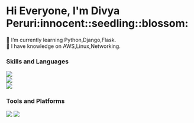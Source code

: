 <html>
  <body>
    <h1>Hi Everyone, I'm Divya Peruri:innocent::seedling::blossom:
    </h1>
  </body>
</html>

🌱 I’m currently learning Python,Django,Flask.<br>
🔭 I have knowledge on AWS,Linux,Networking.<br>
<h>
  <h3>Skills and Languages</h3>
  <img src="![image](https://user-images.githubusercontent.com/112744136/226703350-4d088ef3-877b-4337-ad8a-11246a304b08.png)",alt="Html"></img><br>
  <img src="![image](https://user-images.githubusercontent.com/112744136/226703425-95baaf15-6c68-43fb-9676-3add303795ff.png)",alt="Python"></img><br>
  <img src="![image](https://user-images.githubusercontent.com/112744136/226703627-08dbe505-78fd-4ad6-94be-959452413e74.png)",alt="AWS"></img><br>
  <h3>Tools and Platforms</h3>
  <img src="![image](https://user-images.githubusercontent.com/112744136/226704148-15658a1e-545e-4f12-ada4-e647765fa483.png)",alt="Git"></img>
  <img src="![image](https://user-images.githubusercontent.com/112744136/226704198-563108a3-3a80-428e-a5fc-c532753b13ea.png)",alt="Linux</img>>
  <img src="![image](https://user-images.githubusercontent.com/112744136/226704712-9e34c671-b6d0-4f1a-8d58-e1760ab02d48.png)",alt="Visualcode"></img>


